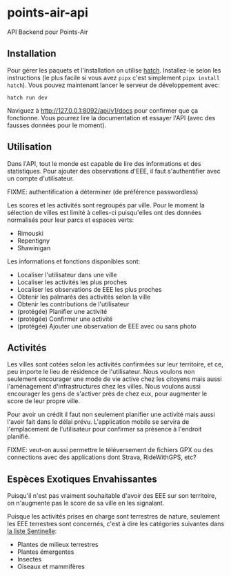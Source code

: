 # points-air-api

API Backend pour Points-Air

## Installation

Pour gérer les paquets et l'installation on utilise
[hatch](https://hatch.pypa.io/latest/).  Installez-le selon les
instructions (le plus facile si vous avez `pipx` c'est simplement
`pipx install hatch`).  Vous pouvez maintenant lancer le serveur de
développement avec:

    hatch run dev

Naviguez à http://127.0.0.1:8092/api/v1/docs pour confirmer que ça
fonctionne.  Vous pourrez lire la documentation et essayer l'API (avec
des fausses données pour le moment).

## Utilisation

Dans l'API, tout le monde est capable de lire des informations et des
statistiques.  Pour ajouter des observations d'EEE, il faut
s'authentifier avec un compte d'utilisateur.

FIXME: authentification à déterminer (de préférence passwordless)

Les scores et les activités sont regroupés par ville.  Pour le moment
la sélection de villes est limité à celles-ci puisqu'elles ont des
données normalisés pour leur parcs et espaces verts:

- Rimouski
- Repentigny
- Shawinigan

Les informations et fonctions disponibles sont:

- Localiser l'utilisateur dans une ville
- Localiser les activités les plus proches
- Localiser les observations de EEE les plus proches
- Obtenir les palmarés des activités selon la ville
- Obtenir les contributions de l'utilisateur
- (protégée) Planifier une activité
- (protégée) Confirmer une activité
- (protégée) Ajouter une observation de EEE avec ou sans photo

## Activités

Les villes sont cotées selon les activités confirmées sur leur
territoire, et ce, peu importe le lieu de résidence de l'utilisateur.
Nous voulons non seulement encourager une mode de vie active chez les
citoyens mais aussi l'aménagement d'infrastructures chez les villes.
Nous voulons aussi encourager les gens de s'activer près de chez eux,
pour augmenter le score de leur propre ville.

Pour avoir un crédit il faut non seulement planifier une activité mais
aussi l'avoir fait dans le délai prévu.  L'application mobile se
servira de l'emplacement de l'utilisateur pour confirmer sa présence
à l'endroit planifié.

FIXME: veut-on aussi permettre le téléversement de fichiers GPX ou des
connections avec des applications dont Strava, RideWithGPS, etc?

## Espèces Exotiques Envahissantes

Puisqu'il n'est pas vraiment souhaitable d'avoir des EEE sur son
territoire, on n'augmente pas le score de sa ville en les signalant.

Puisque les activités prises en charge sont terrestres de nature,
seulement les EEE terrestres sont concernés, c'est à dire les
catégories suivantes dans [la liste
Sentinelle](https://www.donneesquebec.ca/recherche/dataset/especes-exotiques-envahissantes/resource/ac4aeddf-13ed-4d80-9ca3-28ca9ed77b14):

- Plantes de milieux terrestres
- Plantes émergentes
- Insectes
- Oiseaux et mammifères
